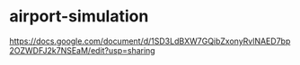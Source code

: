 # airport-simulation
https://docs.google.com/document/d/1SD3LdBXW7GQibZxonyRvlNAED7bp2OZWDFJ2k7NSEaM/edit?usp=sharing
